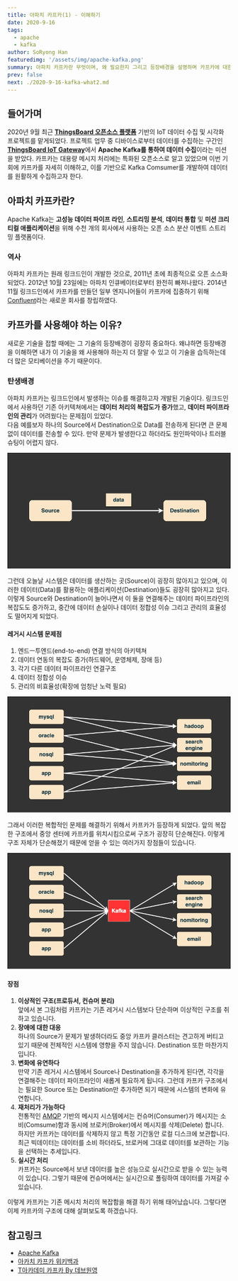 ```yaml
---
title: 아파치 카프카(1) - 이해하기
date: 2020-9-16
tags: 
  - apache
  - kafka
author: SoRyong Han
featuredimg: '/assets/img/apache-kafka.png'
summary: 아파치 카프카란 무엇이며, 왜 필요한지 그리고 등장배경을 설명하며 카프카에 대한 완벽한 이해를 돕고자 한다.
prev: false
next: ./2020-9-16-kafka-what2.md
---
```

## 들어가며
2020년 9월 최근 [**ThingsBoard 오픈소스 플랫폼**](https://thingsboard.io/) 기반의 IoT 데이터 수집 및 시각화 프로젝트를 맡게되었다.
프로젝트 업무 중 디바이스로부터 데이터를 수집하는 구간인 [**ThingsBoard IoT Gateway**](https://thingsboard.io/docs/iot-gateway/what-is-iot-gateway/)에서 **Apache Kafka를 통하여 데이터 수집**이라는 미션을 받았다.
카프카는 대용량 메시지 처리에는 특화된 오픈소스로 알고 있었으며 이번 기회에 카프카를 자세히 이해하고, 이를 기반으로 Kafka Comsumer를 개발하여 데이터를 원활하게 수집하고자 한다.

## 아파치 카프카란?
Apache Kafka는 **고성능 데이터 파이프 라인**, **스트리밍 분석**, **데이터 통합** ​​및 **미션 크리티컬 애플리케이션**을 위해 수천 개의 회사에서 사용하는 오픈 소스 분산 이벤트 스트리밍 플랫폼이다.<br>

### 역사
아파치 카프카는 원래 링크드인이 개발한 것으로, 2011년 초에 최종적으로 오픈 소스화되었다. 2012년 10월 23일에는 아파치 인큐베이터로부터 완전히 빠져나왔다. 2014년 11월 링크드인에서 카프카를 만들던 일부 엔지니어들이 카프카에 집중하기 위해 [Confluent](https://www.confluent.io/)라는 새로운 회사를 창립하였다.

## 카프카를 사용해야 하는 이유?
새로운 기술을 접할 때에는 그 기술의 등장배경이 굉장히 중요하다. 왜냐하면 등장배경을 이해하면 내가 이 기술을 왜 사용해야 하는지 더 잘알 수 있고 이 기술을 습득하는데 더 많은 모티베이션을 주기 때문이다.

### 탄생배경
아파치 카프카는 링크드인에서 발생하는 이슈를 해결하고자 개발된 기술이다. 링크드인에서 사용하던 기존 아키텍쳐에서는 **데이터 처리의 복잡도가 증가**했고, **데이터 파이프라인의 관리**가 어려웠다는 문제점이 있었다.<br>
다음 예를보자 하나의 Source에서 Destination으로 Data를 전송하게 된다면 큰 문제없이 데이터를 전송할 수 있다. 만약 문제가 발생한다고 하더라도 원인파악이나 트러블슈팅이 어렵지 않다.

![이미지](/assets/img/kafka1.png)

그런데 오늘날 시스템은 데이터를 생산하는 곳(Source)이 굉장히 많아지고 있으며, 이러한 데이터(Data)를 활용하는 애플리케이션(Destination)들도 굉장히 많아지고 있다. 이렇게 Source와 Destination이 늘어나면서 이 둘을 연결해주는 데이터 파이프라인의 복잡도도 증가하고, 중간에 데이터 손실이나 데이터 정합성 이슈 그리고 관리의 효율성도 떨어지게 되었다.
#### 레거시 시스템 문제점
1. 엔드ㅡ투엔드(end-to-end) 연결 방식의 아키텍쳐
2. 데이터 연동의 복잡도 증가(하드웨어, 운영체제, 장애 등)
3. 각기 다른 데이터 파이프라인 연결구조
4. 데이터 정합성 이슈
5. 관리의 비효율성(확장에 엄청난 노력 필요)

![이미지](/assets/img/kafka2.png)

그래서 이러한 복합적인 문제를 해결하기 위해서 카프카가 등장하게 되었다. 앞의 복잡한 구조에서 중앙 센터에 카프카를 위치시킴으로써 구조가 굉장히 단순해진다.
이렇게 구조 자체가 단순해졌기 때문에 얻을 수 있는 여러가지 장점들이 있습니다.

![이미지](/assets/img/kafka3.png)

#### 장점

1. **이상적인 구조(프로듀서, 컨슈머 분리)**<br>
앞에서 본 그림처럼 카프카는 기존 레거시 시스템보다 단순하며 이상적인 구조를 취하고 있습니다.
2. **장애에 대한 대응**<br>
하나의 Source가 문제가 발생하더라도 중앙 카프카 클러스터는 견고하게 버티고 있기 때문에 전체적인 시스템에 영향을 주지 않습니다. Destination 또한 마찬가지 입니다.
3. **변화에 유연하다**<br>
만약 기존 레거시 시스템에서 Source나 Destination을 추가하게 된다면, 각각을 연결해주는 데이터 파이프라인이 새롭게 필요하게 됩니다. 그런데 카프카 구조에서는 필요한 Source 또는 Destination만 추가하면 되기 때문에 시스템의 변화에 유연합니다.
4. **재처리가 가능하다**<br>
전통적인 [AMQP](https://ko.wikipedia.org/wiki/AMQP) 기반의 메시지 시스템에서는 컨슈머(Consumer)가 메시지는 소비(Comsume)함과 동시에 브로커(Broker)에서 메시지를 삭제(Delete) 합니다. 하지만 카프카는 데이터를 삭제하지 않고 특정 기간동안 로컬 디스크에 보관합니다.<br>
최근 빅데이터는 데이터를 소비 하더라도, 브로커에 그대로 데이터를 보관하는 기능을 선택하는 추세입니다.
5. **실시간 처리**<br>
카프카는 Source에서 보낸 데이터를 높은 성능으로 실시간으로 받을 수 있는 능력이 있습니다. 그렇기 때문에 컨슈머에서는 실시간으로 폴링하여 데이터를 가져갈 수 있습니다.

이렇게 카프카는 기존 메시치 처리의 복잡함을 해결 하기 위해 태어났습니다. 그렇다면 이제 카프카의 구조에 대해 살펴보도록 하겠습니다.

## 참고링크
- [Apache Kafka](https://kafka.apache.org/)
- [아카치 카프카 위키백과](https://ko.wikipedia.org/wiki/%EC%95%84%ED%8C%8C%EC%B9%98_%EC%B9%B4%ED%94%84%EC%B9%B4)
- [T아카데미 카프카 By 데브원영](https://www.youtube.com/watch?v=VJKZvOASvUA)


